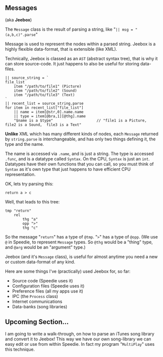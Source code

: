 ## Messages
(aka **Jeebox**)

The `Message` class is the result of parsing a string, like "`|| msg = "(a,b,c)".parse`"

Message is used to represent the nodes within a parsed string. Jeebox is a highly flexible data-format, that is extensible (like XML).

Technically, Jeebox is classed as an `AST` (abstract syntax tree), that is why it can store source-code. It just happens to also be useful for storing data-files.

    || source_string = `
    file_list
        item "/path/to/file1" (Picture)
        item "/path/to/file2" (Sound)
        item "/path/to/file3" (Text)
    `
    || recent_list = source_string.parse
    for item in recent_list["file_list"]
        || name = item[@str,0].name.name
        || type = item[@bra,1][@thg].name
        "$name is a $type"                    // "file1 is a Picture,  file2 is a Sound,  file3 is a Text"
    
**Unlike** XML which has many different kinds of nodes, each `Message` returned by `string.parse` is interchangeable, and has only two things defining it, the type and the name.

The name is accessed via `.name`, and is just a string. The type is accessed `.func`, and is a datatype called `Syntax`. On the CPU, `Syntax` is just an `int`. Datatypes have their own functions that you can call, so you must think of `Syntax` as it's own type that just happens to have efficient CPU representation.

OK, lets try parsing this:

    return a > c

Well, that leads to this tree:

    tmp "return"
        rel 
            thg "a"
            opp ">"
            thg "c"

So the message "`return`" has a type of `@tmp`. "`>`" has a type of `@opp`. (We use `@` in Speedie, to represent `Message` types. So `@thg` would be a "thing" type, and `@arg` would be an "argument" type.)

Jeebox (and it's `Message` class), is useful for almost anytime you need a new or custom data-format of any kind.

Here are some things I've (practically) used Jeebox for, so far:

* Source code (Speedie uses it)
* Configuration files (Speedie uses it)
* Preference files (all my apps use it)
* IPC (the `Process` class)
* Internet communications
* Data-banks (song libraries)

## Upcoming Section...

I am going to write a walk-through, on how to parse an iTunes song library and convert it to Jeebox! This way we have our own song-library we can easy edit or use from within Speedie. In fact my program "`MultiPlay`" uses this technique.

